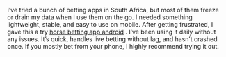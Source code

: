 I’ve tried a bunch of betting apps in South Africa, but most of them freeze or drain my data when I use them on the go. I needed something lightweight, stable, and easy to use on mobile. After getting frustrated, I gave this a try [horse betting app android](https://m.hollywoodbets.net/download-the-official-hollywoodbets-app) . I’ve been using it daily without any issues. It’s quick, handles live betting without lag, and hasn’t crashed once. If you mostly bet from your phone, I highly recommend trying it out.

